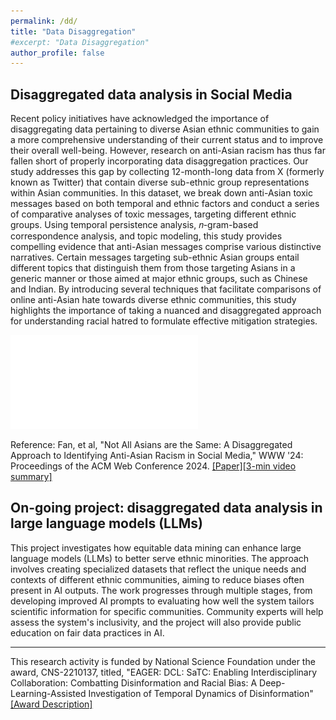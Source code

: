 ```yaml
---
permalink: /dd/
title: "Data Disaggregation"
#excerpt: "Data Disaggregation"
author_profile: false 
---
```


## Disaggregated data analysis in Social Media
Recent policy initiatives have acknowledged the importance of disaggregating data pertaining to diverse Asian ethnic communities to gain a more comprehensive understanding of their current status and to improve their overall well-being. However, research on anti-Asian racism has thus far fallen short of properly incorporating data disaggregation practices. Our study addresses this gap by collecting 12-month-long data from X (formerly known as Twitter) that contain diverse sub-ethnic group representations within Asian communities. In this dataset, we break down anti-Asian toxic messages based on both temporal and ethnic factors and conduct a series of comparative analyses of toxic messages, targeting different ethnic groups. Using temporal persistence analysis, 𝑛-gram-based correspondence analysis, and topic modeling, this study provides compelling evidence that anti-Asian messages comprise various distinctive narratives. Certain messages targeting sub-ethnic Asian groups entail different topics that distinguish them from those targeting Asians in a generic manner or those aimed at major ethnic groups, such as Chinese and Indian. By introducing several techniques that facilitate comparisons of online anti-Asian hate towards diverse ethnic communities, this study highlights the importance of taking a nuanced and disaggregated approach for understanding racial hatred to formulate effective mitigation strategies.

![Summary](/files/www_summary.pdf)

Reference: Fan, et al, "Not All Asians are the Same: A Disaggregated Approach to Identifying Anti-Asian Racism in Social Media," WWW '24: Proceedings of the ACM Web Conference 2024. [[Paper]](https://dl.acm.org/doi/10.1145/3589334.3645630)[[3-min video summary]](https://www.youtube.com/watch?v=dnPtcbKamAU&ab_channel=ACMSIGWEB) 

## On-going project: disaggregated data analysis in large language models (LLMs)
This project investigates how equitable data mining can enhance large language models (LLMs) to better serve ethnic minorities. The approach involves creating specialized datasets that reflect the unique needs and contexts of different ethnic communities, aiming to reduce biases often present in AI outputs. The work progresses through multiple stages, from developing improved AI prompts to evaluating how well the system tailors scientific information for specific communities. Community experts will help assess the system's inclusivity, and the project will also provide public education on fair data practices in AI.

---

This research activity is funded by National Science Foundation under the award, CNS-2210137, titled, "EAGER: DCL: SaTC: Enabling Interdisciplinary Collaboration: Combatting Disinformation and Racial Bias: A Deep-Learning-Assisted Investigation of Temporal Dynamics of Disinformation" [[Award Description]](https://www.nsf.gov/awardsearch/showAward?AWD_ID=2210137) 

